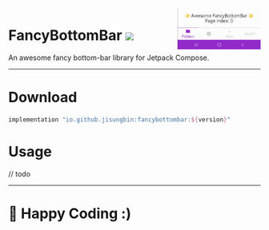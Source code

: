 <img src="FancyBottomBar.gif" width="33%" align="right"/>

# FancyBottomBar [![](https://img.shields.io/maven-central/v/io.github.jisungbin/fancybottombar)](https://search.maven.org/artifact/io.github.jisungbin/fancybottombar)

An awesome fancy bottom-bar library for Jetpack Compose.

-----

# Download
```groovy
implementation "io.github.jisungbin:fancybottombar:${version}"
```

# Usage
// todo

---

# 🤗 Happy Coding :)
